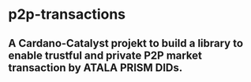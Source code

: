 # p2p-transactions
## A Cardano-Catalyst projekt to build a library to enable trustful and private P2P market transaction by ATALA PRISM DIDs.

